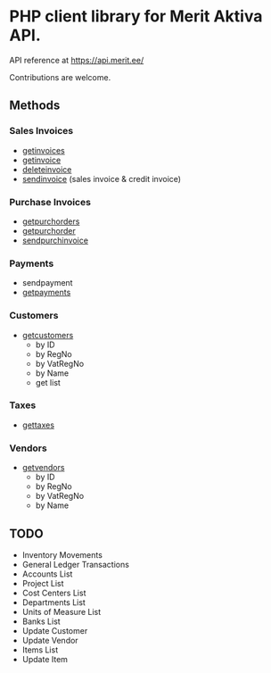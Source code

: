 # PHP client library for Merit Aktiva API.  
API reference at https://api.merit.ee/     

Contributions are welcome.

## Methods

### Sales Invoices
* [getinvoices](https://api.merit.ee/reference-manual/sales-invoices/get-list-of-invoices/)
* [getinvoice](https://api.merit.ee/reference-manual/sales-invoices/get-invoice-details/)
* [deleteinvoice](https://api.merit.ee/reference-manual/sales-invoices/delete-invoice/)
* [sendinvoice](https://api.merit.ee/reference-manual/sales-invoices/create-sales-invoice/) (sales invoice & credit invoice)

### Purchase Invoices
* [getpurchorders](https://api.merit.ee/reference-manual/purchase-invoices/get-list-of-purchase-invoices/)
* [getpurchorder](https://api.merit.ee/reference-manual/purchase-invoices/get-purchase-invoice-details/)
* [sendpurchinvoice](https://api.merit.ee/reference-manual/purchase-invoices/create-purchase-invoice/)

### Payments
* sendpayment
* [getpayments](https://api.merit.ee/reference-manual/payments/list-of-payments/)

### Customers
* [getcustomers](https://api.merit.ee/reference-manual/get-customer-list/)
  * by ID
  * by RegNo
  * by VatRegNo
  * by Name
  * get list

### Taxes
* [gettaxes](https://api.merit.ee/reference-manual/tax-list/)

### Vendors
* [getvendors](https://api.merit.ee/reference-manual/get-vendor-list/)
  * by ID
  * by RegNo
  * by VatRegNo
  * by Name

## TODO
* Inventory Movements
* General Ledger Transactions
* Accounts List
* Project List
* Cost Centers List
* Departments List
* Units of Measure List
* Banks List
* Update Customer
* Update Vendor
* Items List
* Update Item



